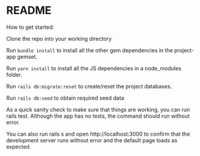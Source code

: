 # README

How to get started:

Clone the repo into your working directory

Run `bundle install` to install all the other gem dependencies in the project-app gemset.

Run `yarn install` to install all the JS dependencies in a node_modules folder.

Run `rails db:migrate:reset` to create/reset the project databases.

Run `rails db:seed` to obtain required seed data

As a quick sanity check to make sure that things are working, you can run rails test. Although the app has no tests, the command should run without error.

You can also run rails s and open http://localhost:3000 to confirm that the development server runs without error and the default page loads as expected.
